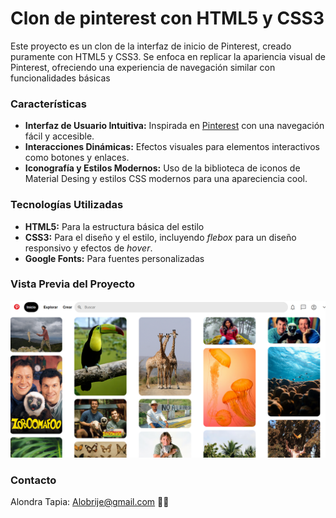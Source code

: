 # Clon de pinterest con HTML5 y CSS3 

Este proyecto es un clon de la interfaz de inicio de Pinterest, creado puramente con HTML5 y CSS3. Se enfoca en replicar la apariencia visual de Pinterest, ofreciendo una experiencia de navegación similar con funcionalidades básicas 

### Características 
+ **Interfaz de Usuario Intuitiva:** Inspirada en [Pinterest](https://www.pinterest.com.mx/) con una navegación fácil y accesible.
+ **Interacciones Dinámicas:** Efectos visuales para elementos interactivos como botones y enlaces.
+ **Iconografía y Estilos Modernos:** Uso de la biblioteca de iconos de Material Desing y estilos CSS modernos para una apareciencia cool.

### Tecnologías Utilizadas
+ **HTML5:** Para la estructura básica del estilo 
+ **CSS3:** Para el diseño y el estilo, incluyendo _*flebox*_ para un diseño responsivo y efectos de _*hover*_. 
+ **Google Fonts:** Para fuentes personalizadas 

### Vista Previa del Proyecto 
![Demo](imagenes/vistapinterest.png)

### Contacto 
Alondra Tapia: [Alobrije@gmail.com]() 🙋‍♀️

